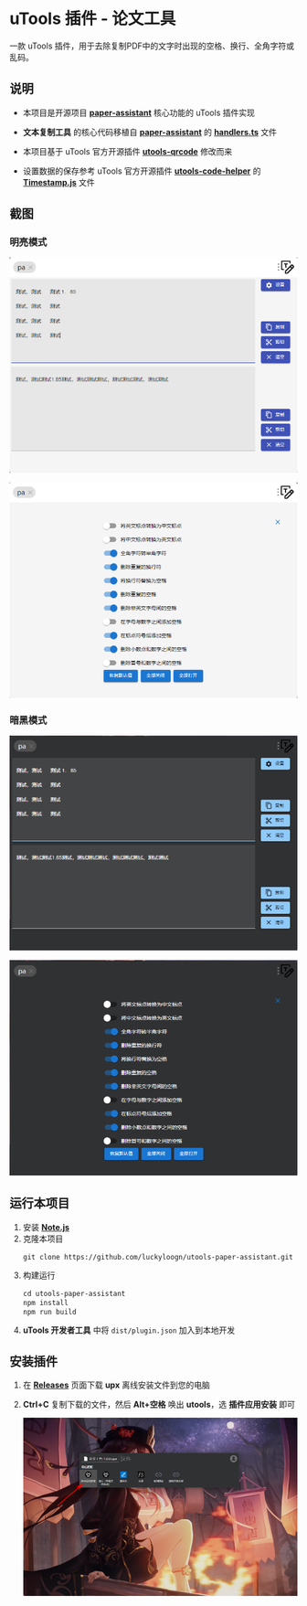 # uTools 插件 - 论文工具

一款 uTools 插件，用于去除复制PDF中的文字时出现的空格、换行、全角字符或乱码。

## 说明
* 本项目是开源项目 **[paper-assistant](https://github.com/laorange/paper-assistant)** 核心功能的 uTools 插件实现

* **文本复制工具** 的核心代码移植自 **[paper-assistant](https://github.com/laorange/paper-assistant)** 的 **[handlers.ts](https://github.com/laorange/paper-assistant/blob/master/src/assets/ts/article-copy-tool/handlers.ts)** 文件

* 本项目基于 uTools 官方开源插件 **[utools-qrcode](https://github.com/uTools-Labs/utools-qrcode)** 修改而来

* 设置数据的保存参考 uTools 官方开源插件 **[utools-code-helper](https://github.com/uTools-Labs/utools-code-helper)** 的 **[Timestamp.js](https://github.com/uTools-Labs/utools-code-helper/blob/main/src/Timestamp.js)** 文件

## 截图
### 明亮模式

![light-home-page](./images/light-home-page.png)

![light-settings-page](./images/light-settings-page.png)

### 暗黑模式

![dark-home-page](./images/dark-home-page.png)

![dark-settings-page](./images/dark-settings-page.png)

## 运行本项目
1. 安装 **[Note.js](https://nodejs.org/en)**
2. 克隆本项目
    ```
    git clone https://github.com/luckyloogn/utools-paper-assistant.git
    ```
3. 构建运行
    ```
    cd utools-paper-assistant
    npm install
    npm run build
    ```
4. **uTools 开发者工具** 中将 `dist/plugin.json` 加入到本地开发

## 安装插件
1. 在 **[Releases](https://github.com/luckyloogn/utools-paper-assistant/releases)** 页面下载 **upx** 离线安装文件到您的电脑
2. **Ctrl+C** 复制下载的文件，然后 **Alt+空格** 唤出 **utools**，选 **插件应用安装** 即可

    ![install-plugin](./images/install-plugin.png)
